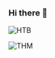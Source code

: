 ### Hi there 👋
![HTB](https://www.hackthebox.eu/badge/image/91021)

![THM](https://tryhackme-badges.s3.amazonaws.com/N1Z4M.png?3)




<!--
**nizam0906/nizam0906** is a ✨ _special_ ✨ repository because its `README.md` (this file) appears on your GitHub profile.

Here are some ideas to get you started:

- 🔭 I’m currently working on ...
- 🌱 I’m currently learning ...
- 👯 I’m looking to collaborate on ...
- 🤔 I’m looking for help with ...
- 💬 Ask me about ...
- 📫 How to reach me: ...
- 😄 Pronouns: ...
- ⚡ Fun fact: ...
-->

